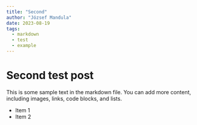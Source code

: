 ```yaml
---
title: "Second"
author: "József Mandula"
date: 2023-08-19
tags: 
  - markdown
  - test
  - example
---
```


# Second test post

This is some sample text in the markdown file. You can add more content, including images, links, code blocks, and lists.

* Item 1
* Item 2